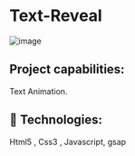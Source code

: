 # Text-Reveal

![image](https://github.com/sorenammd/Text-Reveal/assets/107199800/fd787070-3f32-49d2-ab4b-330d658aa9ad)
## Project capabilities:

Text Animation.

## 🚀 Technologies:

Html5 , Css3 , Javascript, gsap
